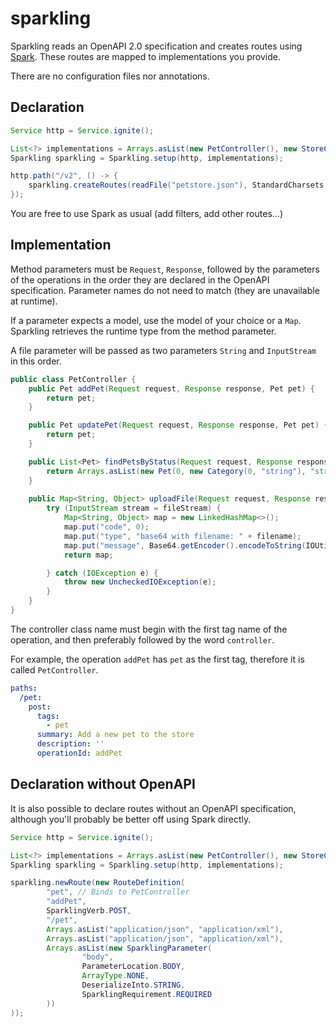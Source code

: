 # sparkling

Sparkling reads an OpenAPI 2.0 specification and creates routes using [Spark](http://sparkjava.com/). These routes are mapped to implementations you provide.

There are no configuration files nor annotations.

## Declaration

```java
Service http = Service.ignite();

List<?> implementations = Arrays.asList(new PetController(), new StoreController());
Sparkling sparkling = Sparkling.setup(http, implementations);

http.path("/v2", () -> {
    sparkling.createRoutes(readFile("petstore.json"), StandardCharsets.UTF_8);
});
```

You are free to use Spark as usual (add filters, add other routes...)

## Implementation

Method parameters must be `Request`, `Response`, followed by the parameters of the operations in the order they are declared in the OpenAPI specification. Parameter names do not need to match (they are unavailable at runtime).

If a parameter expects a model, use the model of your choice or a `Map`. Sparkling retrieves the runtime type from the method parameter.

A file parameter will be passed as two parameters `String` and `InputStream` in this order.

```java 
public class PetController {
    public Pet addPet(Request request, Response response, Pet pet) {
        return pet;
    }

    public Pet updatePet(Request request, Response response, Pet pet) {
        return pet;
    }

    public List<Pet> findPetsByStatus(Request request, Response response, List<String> query) {
        return Arrays.asList(new Pet(0, new Category(0, "string"), "string", Arrays.asList("string"), Arrays.asList(new Tag(0, "string")), "string"));
    }
    
    public Map<String, Object> uploadFile(Request request, Response response, long petId, String additionalMetadata, String filename, InputStream fileStream) {
        try (InputStream stream = fileStream) {
            Map<String, Object> map = new LinkedHashMap<>();
            map.put("code", 0);
            map.put("type", "base64 with filename: " + filename);
            map.put("message", Base64.getEncoder().encodeToString(IOUtils.toByteArray(stream)));
            return map;

        } catch (IOException e) {
            throw new UncheckedIOException(e);
        }
    }
}
```

The controller class name must begin with the first tag name of the operation, and then preferably followed by the word `controller`.

For example, the operation `addPet` has `pet` as the first tag, therefore it is called `PetController`.

```yaml
paths:
  /pet:
    post:
      tags:
        - pet
      summary: Add a new pet to the store
      description: ''
      operationId: addPet
```

## Declaration without OpenAPI

It is also possible to declare routes without an OpenAPI specification, although you'll probably be better off using Spark directly.

```java 
Service http = Service.ignite();

List<?> implementations = Arrays.asList(new PetController(), new StoreController());
Sparkling sparkling = Sparkling.setup(http, implementations);

sparkling.newRoute(new RouteDefinition(
        "pet", // Binds to PetController
        "addPet",
        SparklingVerb.POST,
        "/pet",
        Arrays.asList("application/json", "application/xml"),
        Arrays.asList("application/json", "application/xml"),
        Arrays.asList(new SparklingParameter(
                "body",
                ParameterLocation.BODY,
                ArrayType.NONE,
                DeserializeInto.STRING,
                SparklingRequirement.REQUIRED
        ))
));
```
